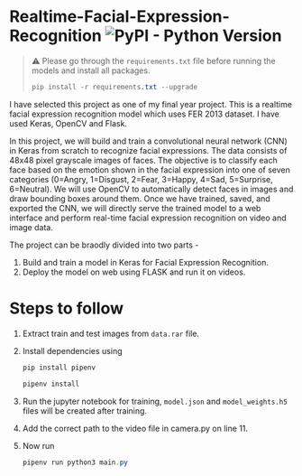 # Realtime-Facial-Expression-Recognition  ![PyPI - Python Version](https://img.shields.io/pypi/pyversions/spleeter) 

>  :warning:   Please go through the ```requirements.txt``` file before running the models and install all packages.
>  ```powershell
>  pip install -r requirements.txt --upgrade
>  ```

I have selected this project as one of my final year project. This is a realtime facial expression recognition model which uses FER 2013 dataset. I have used Keras, OpenCV and Flask. 

In this project, we will build and train a convolutional neural network (CNN) in Keras from scratch to recognize facial expressions. The data consists of 48x48 pixel grayscale images of faces. The objective is to classify each face based on the emotion shown in the facial expression into one of seven categories (0=Angry, 1=Disgust, 2=Fear, 3=Happy, 4=Sad, 5=Surprise, 6=Neutral). We will use OpenCV to automatically detect faces in images and draw bounding boxes around them. Once we have trained, saved, and exported the CNN, we will directly serve the trained model to a web interface and perform real-time facial expression recognition on video and image data.

The project can be braodly divided into two parts -
1) Build and train a model in Keras for Facial Expression Recognition.
2) Deploy the model on web using FLASK and run it on videos.

# Steps to follow

1) Extract train and test images from ```data.rar``` file.
2) Install dependencies using

   ```powershell
   pip install pipenv
   ```

   ```powershell
   pipenv install
   ```

3) Run the jupyter notebook for training, ```model.json``` and ```model_weights.h5``` files will be created after training.
4) Add the correct path to the video file in camera.py on line 11.
5) Now run  

   ```powershell
   pipenv run python3 main.py
   ```
